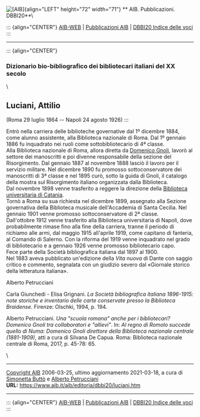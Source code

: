 ![\[AIB\]](/aib/wi/aibv72.gif){align="LEFT" height="72" width="71"}
** AIB. Pubblicazioni. DBBI20**\

::: {align="CENTER"}
[AIB-WEB](/) \| [Pubblicazioni AIB](/pubblicazioni/) \| [DBBI20 Indice
delle voci](dbbi20.htm)
:::

------------------------------------------------------------------------

::: {align="CENTER"}
### Dizionario bio-bibliografico dei bibliotecari italiani del XX secolo

\

## Luciani, Attilio

(Roma 29 luglio 1864 -- Napoli 24 agosto 1926)
:::

Entrò nella carriera delle biblioteche governative dal 1º dicembre 1884,
come alunno assistente, alla Biblioteca nazionale di Roma. Dal 1º
gennaio 1886 fu inquadrato nei ruoli come sottobibliotecario di 4ª
classe.\
Alla Biblioteca nazionale di Roma, allora diretta da [Domenico
Gnoli](gnolid.htm), lavorò al settore dei manoscritti e poi divenne
responsabile della sezione del Risorgimento. Dal gennaio 1887 al
novembre 1888 lasciò il lavoro per il servizio militare. Nel dicembre
1890 fu promosso sottoconservatore dei manoscritti di 3ª classe e nel
1895 curò, sotto la guida di Gnoli, il catalogo della mostra sul
Risorgimento italiano organizzata dalla Biblioteca.\
Dal novembre 1898 venne trasferito a reggere la direzione della
[Biblioteca universitaria di Catania](/aib/stor/teche/ct-uni.htm).\
Tornò a Roma su sua richiesta nel dicembre 1899, assegnato alla Sezione
governativa della Biblioteca musicale dell\'Accademia di Santa Cecilia.
Nel gennaio 1901 venne promosso sottoconservatore di 2ª classe.\
Dall\'ottobre 1912 venne trasferito alla Biblioteca universitaria di
Napoli, dove probabilmente rimase fino alla fine della carriera, tranne
il periodo di richiamo alle armi, dal maggio 1915 all\'aprile 1919, come
capitano di fanteria, al Comando di Salerno. Con la riforma del 1919
venne inquadrato nel grado di bibliotecario e a gennaio 1926 venne
promosso bibliotecario capo.\
Fece parte della Società bibliografica italiana dal 1897 al 1900.\
Nel 1883 aveva pubblicato un\'edizione della *Vita nuova* di Dante con
saggio critico e commento, segnalata con un giudizio severo dal
«Giornale storico della letteratura italiana».

Alberto Petrucciani

Carla Giunchedi - Elisa Grignani. *La Società bibliografica italiana
1896-1915: note storiche e inventario delle carte conservate presso la
Biblioteca Braidense*. Firenze: Olschki, 1994, p. 194.

Alberto Petrucciani. *Una \"scuola romana\" anche per i bibliotecari?
Domenico Gnoli tra collaboratori e \"allievi\"*. In: *Al regno di Romolo
succede quello di Numa: Domenico Gnoli direttore della Biblioteca
nazionale centrale (1881-1909)*, atti a cura di Silvana De Capua. Roma:
Biblioteca nazionale centrale di Roma, 2017, p. 45-78: 65.

\

------------------------------------------------------------------------

[Copyright AIB](/su-questo-sito/dichiarazione-di-copyright-aib-web/)
2006-03-25, ultimo aggiornamento 2021-03-18, a cura di [Simonetta
Buttò](/aib/redazione3.htm) e [Alberto
Petrucciani](/su-questo-sito/redazione-aib-web/)\
**URL:** https://www.aib.it/aib/editoria/dbbi20/luciani.htm

------------------------------------------------------------------------

::: {align="CENTER"}
[AIB-WEB](/) \| [Pubblicazioni AIB](/pubblicazioni/) \| [DBBI20 Indice
delle voci](dbbi20.htm)
:::
